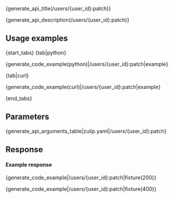 {generate_api_title(/users/{user_id}:patch)}

{generate_api_description(/users/{user_id}:patch)}

## Usage examples

{start_tabs}
{tab|python}

{generate_code_example(python)|/users/{user_id}:patch|example}

{tab|curl}

{generate_code_example(curl)|/users/{user_id}:patch|example}

{end_tabs}

## Parameters

{generate_api_arguments_table|zulip.yaml|/users/{user_id}:patch}

## Response

#### Example response

{generate_code_example|/users/{user_id}:patch|fixture(200)}

{generate_code_example|/users/{user_id}:patch|fixture(400)}
